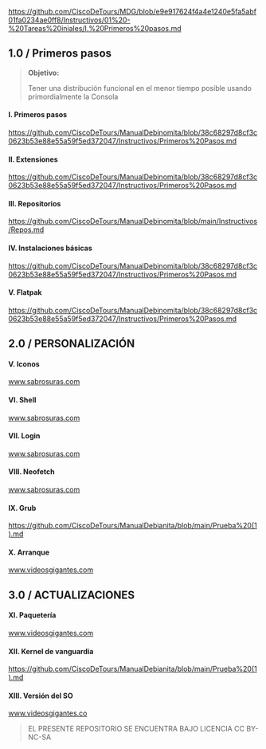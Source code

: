 https://github.com/CiscoDeTours/MDG/blob/e9e917624f4a4e1240e5fa5abf01fa0234ae0ff8/Instructivos/01%20-%20Tareas%20iniales/I.%20Primeros%20pasos.md

## 1.0 / Primeros pasos

> **Objetivo:**
> 
> Tener una distribución funcional en el menor tiempo posible usando primordialmente la Consola


#### I. Primeros pasos
https://github.com/CiscoDeTours/ManualDebinomita/blob/38c68297d8cf3c0623b53e88e55a59f5ed372047/Instructivos/Primeros%20Pasos.md


#### II. Extensiones
https://github.com/CiscoDeTours/ManualDebinomita/blob/38c68297d8cf3c0623b53e88e55a59f5ed372047/Instructivos/Primeros%20Pasos.md


#### III. Repositorios
https://github.com/CiscoDeTours/ManualDebinomita/blob/main/Instructivos/Repos.md


#### IV. Instalaciones básicas
https://github.com/CiscoDeTours/ManualDebinomita/blob/38c68297d8cf3c0623b53e88e55a59f5ed372047/Instructivos/Primeros%20Pasos.md

#### V. Flatpak
https://github.com/CiscoDeTours/ManualDebinomita/blob/38c68297d8cf3c0623b53e88e55a59f5ed372047/Instructivos/Primeros%20Pasos.md


## 2.0 / PERSONALIZACIÓN 

#### V. Iconos
www.sabrosuras.com


#### VI. Shell
www.sabrosuras.com


#### VII. Login
www.sabrosuras.com


#### VIII. Neofetch
www.sabrosuras.com


#### IX. Grub
https://github.com/CiscoDeTours/ManualDebianita/blob/main/Prueba%20(1).md


#### X. Arranque
www.videosgigantes.com



## 3.0 / ACTUALIZACIONES

#### XI. Paquetería
www.videosgigantes.com


#### XII. Kernel de vanguardia
https://github.com/CiscoDeTours/ManualDebianita/blob/main/Prueba%20(1).md


#### XIII. Versión del SO
www.videosgigantes.co

> EL PRESENTE REPOSITORIO SE ENCUENTRA BAJO LICENCIA CC BY-NC-SA
